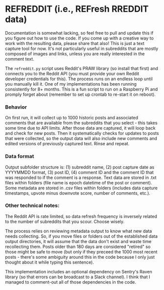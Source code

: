 # REFREDDIT (i.e., REFresh RREDDIT data)

Documentation is somewhat lacking, so feel free to pull and update this if you figure out how to use the code. If you come up with a creative way to work with the resulting data, please share that also! This is just a text capture tool for now. It's not particularly useful in subreddits that are mostly composed of images and links, unless you are really interested in the comment text.

The ```refreddit.py``` script uses Reddit's PRAW library (so install that first) and connects you to the Reddit API (you must provide your own Reddit developer credentials for this). The process runs on an endless loop until you manually kill it. One of my implementations has been running consistently for 8+ months. This is a fun script to run on a Raspberry Pi and promply forget about (remember to set up crontab to re-start it on reboot).


### Behavior
On first run, it will collect up to 1000 historic posts and associated comments that are available from the subreddits that you select - this takes some time due to API limits. After those data are captured, it will loop back and check for new posts. Then it systematically  checks for updates to posts that were collected, so the output data will also include new comments and edited versions of previously captured text. Rinse and repeat. 

### Data format
Output subfolder structure is: (1) subreddit name, (2) post capture date as YYYYMMDD format, (3) post ID, (4) comment ID and the comment ID that was responded to if the comment is a response. Text data are stored in .txt files within folders (file name is epoch datetime of the post or comment). Some metadata are stored in .csv files within folders (includes data capture timestamps, upvote minus downvote score, number of comments, etc.). 


### Other technical notes:
The Reddit API is rate limited, so data refresh frequency is inversely related to the number of subreddits that you scour. Choose wisely. 

The process relies on reviewing metadata output to know what new data needs collecting. So, if you move files or folders out of the established data output directories, it will assume that the data don't exist and waste time recollecting them. Posts older than 180 days are considered "retired" so those might be safe to move (but only if they preceed the 1000 most recent posts - there's some ambiguity around this in the code because I only just thought about it while typing this sentence). 

This implementation includes an optional dependency on Sentry's Raven library (so that errors can be broadcast to a Slack channel). I think that I managed to comment-out all of those dependencies in the code. 

